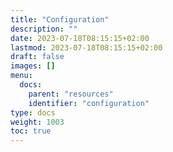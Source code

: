 ```yaml
---
title: "Configuration"
description: ""
date: 2023-07-18T08:15:15+02:00
lastmod: 2023-07-18T08:15:15+02:00
draft: false
images: []
menu:
  docs:
    parent: "resources"
    identifier: "configuration"
type: docs
weight: 1003
toc: true
---
```

